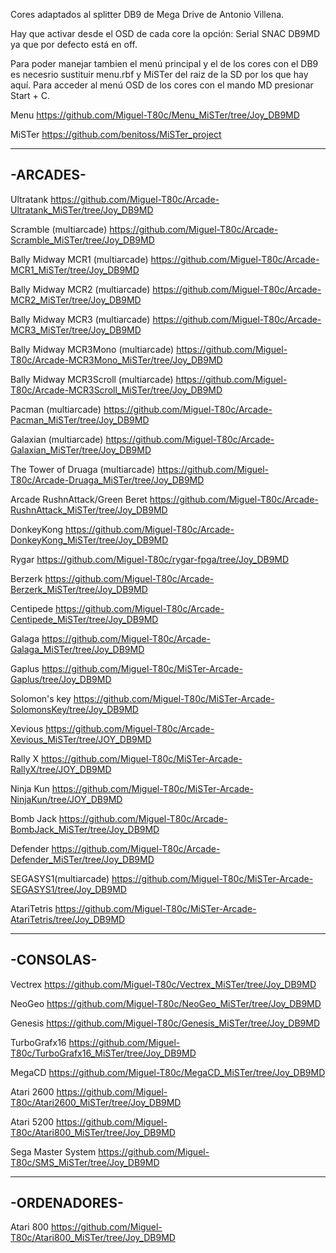 Cores adaptados al splitter DB9 de Mega Drive de Antonio Villena.

Hay que activar desde el OSD de cada core la opción: Serial SNAC DB9MD
ya que por defecto está en off. 

Para poder manejar tambien el menú principal y el de los cores con el DB9 es
necesrio sustituir menu.rbf y MiSTer del raiz de la SD por los que hay aquí.
Para acceder al menú OSD de los cores con el mando MD presionar Start + C.

Menu
https://github.com/Miguel-T80c/Menu_MiSTer/tree/Joy_DB9MD

MiSTer
https://github.com/benitoss/MiSTer_project

---------
-ARCADES-
---------
Ultratank
https://github.com/Miguel-T80c/Arcade-Ultratank_MiSTer/tree/Joy_DB9MD

Scramble (multiarcade)
https://github.com/Miguel-T80c/Arcade-Scramble_MiSTer/tree/Joy_DB9MD

Bally Midway MCR1 (multiarcade)
https://github.com/Miguel-T80c/Arcade-MCR1_MiSTer/tree/Joy_DB9MD

Bally Midway MCR2 (multiarcade)
https://github.com/Miguel-T80c/Arcade-MCR2_MiSTer/tree/Joy_DB9MD

Bally Midway MCR3 (multiarcade)
https://github.com/Miguel-T80c/Arcade-MCR3_MiSTer/tree/Joy_DB9MD

Bally Midway MCR3Mono (multiarcade)
https://github.com/Miguel-T80c/Arcade-MCR3Mono_MiSTer/tree/Joy_DB9MD

Bally Midway MCR3Scroll (multiarcade)
https://github.com/Miguel-T80c/Arcade-MCR3Scroll_MiSTer/tree/Joy_DB9MD

Pacman (multiarcade)
https://github.com/Miguel-T80c/Arcade-Pacman_MiSTer/tree/Joy_DB9MD

Galaxian (multiarcade)
https://github.com/Miguel-T80c/Arcade-Galaxian_MiSTer/tree/Joy_DB9MD

The Tower of Druaga (multiarcade)
https://github.com/Miguel-T80c/Arcade-Druaga_MiSTer/tree/Joy_DB9MD

Arcade RushnAttack/Green Beret
https://github.com/Miguel-T80c/Arcade-RushnAttack_MiSTer/tree/Joy_DB9MD

DonkeyKong
https://github.com/Miguel-T80c/Arcade-DonkeyKong_MiSTer/tree/Joy_DB9MD

Rygar
https://github.com/Miguel-T80c/rygar-fpga/tree/Joy_DB9MD

Berzerk
https://github.com/Miguel-T80c/Arcade-Berzerk_MiSTer/tree/Joy_DB9MD

Centipede
https://github.com/Miguel-T80c/Arcade-Centipede_MiSTer/tree/Joy_DB9MD

Galaga
https://github.com/Miguel-T80c/Arcade-Galaga_MiSTer/tree/Joy_DB9MD

Gaplus
https://github.com/Miguel-T80c/MiSTer-Arcade-Gaplus/tree/Joy_DB9MD

Solomon's key
https://github.com/Miguel-T80c/MiSTer-Arcade-SolomonsKey/tree/Joy_DB9MD

Xevious
https://github.com/Miguel-T80c/Arcade-Xevious_MiSTer/tree/JOY_DB9MD

Rally X
https://github.com/Miguel-T80c/MiSTer-Arcade-RallyX/tree/JOY_DB9MD

Ninja Kun
https://github.com/Miguel-T80c/MiSTer-Arcade-NinjaKun/tree/JOY_DB9MD

Bomb Jack
https://github.com/Miguel-T80c/Arcade-BombJack_MiSTer/tree/Joy_DB9MD

Defender
https://github.com/Miguel-T80c/Arcade-Defender_MiSTer/tree/Joy_DB9MD

SEGASYS1(multiarcade)
https://github.com/Miguel-T80c/MiSTer-Arcade-SEGASYS1/tree/Joy_DB9MD

AtariTetris
https://github.com/Miguel-T80c/MiSTer-Arcade-AtariTetris/tree/Joy_DB9MD


----------
-CONSOLAS-
----------
Vectrex
https://github.com/Miguel-T80c/Vectrex_MiSTer/tree/Joy_DB9MD

NeoGeo
https://github.com/Miguel-T80c/NeoGeo_MiSTer/tree/Joy_DB9MD

Genesis
https://github.com/Miguel-T80c/Genesis_MiSTer/tree/Joy_DB9MD

TurboGrafx16
https://github.com/Miguel-T80c/TurboGrafx16_MiSTer/tree/Joy_DB9MD

MegaCD
https://github.com/Miguel-T80c/MegaCD_MiSTer/tree/Joy_DB9MD

Atari 2600
https://github.com/Miguel-T80c/Atari2600_MiSTer/tree/Joy_DB9MD

Atari 5200
https://github.com/Miguel-T80c/Atari800_MiSTer/tree/Joy_DB9MD

Sega Master System
https://github.com/Miguel-T80c/SMS_MiSTer/tree/Joy_DB9MD

-------------
-ORDENADORES-
-------------
Atari 800
https://github.com/Miguel-T80c/Atari800_MiSTer/tree/Joy_DB9MD
